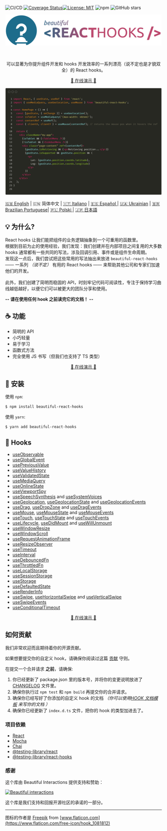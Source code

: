 ![CI/CD](https://github.com/beautifulinteractions/beautiful-react-hooks/workflows/CI/CD/badge.svg)
[![Coverage Status](https://coveralls.io/repos/github/beautifulinteractions/beautiful-react-hooks/badge.svg?branch=master)](https://coveralls.io/github/beautifulinteractions/beautiful-react-hooks?branch=master)[![License: MIT](https://img.shields.io/badge/License-MIT-yellow.svg)](https://opensource.org/licenses/MIT)
![npm](https://img.shields.io/npm/v/beautiful-react-hooks)
![GitHub stars](https://img.shields.io/github/stars/beautifulinteractions/beautiful-react-hooks?style=social)

<div align="center">
  <p align="center">
    <img src="../logo.png" alt="Beautiful React Hooks" width="750px" />
  </p>
</div>
<br />
<div>
  <p align="center">
    可以显著为你提升组件开发和 hooks 开发效率的一系列漂亮（说不定也是才貌双全）的 React hooks。
  </p>
</div>

<div>
  <p align="center">
    <a href="https://beautifulinteractions.github.io/beautiful-react-hooks/" target="_blank">
    🌟 在线演示 🌟
    </a>
  </p>
</div>

![Usage example](../usage_example.png)

<a href="https://github.com/beautifulinteractions/beautiful-react-hooks/">🇬🇧 English</a> | 🇨🇳 简体中文 | <a href="https://github.com/beautifulinteractions/beautiful-react-hooks/blob/master/docs/README.it-IT.md">🇮🇹 Italiano</a> | <a href="https://github.com/beautifulinteractions/beautiful-react-hooks/blob/master/docs/README.es-ES.md"> 🇪🇸 Español </a> | <a href="https://github.com/beautifulinteractions/beautiful-react-hooks/blob/master/docs/README.uk-UA.md">🇺🇦 Ukrainian</a> | <a href="https://github.com/beautifulinteractions/beautiful-react-hooks/blob/master/docs/README.pt-BR.md">🇧🇷 Brazilian Portuguese</a>| <a href="https://github.com/beautifulinteractions/beautiful-react-hooks/blob/master/docs/README.pl-PL.md">🇵🇱 Polski </a> | <a href="https://github.com/beautifulinteractions/beautiful-react-hooks/blob/master/docs/README.jp-JP.md">&#x1f1ef;&#x1f1f5; 日本語 </a>


## 💡 为什么?

React hooks 让我们能把组件的业务逻辑抽象到一个可重用的函数里。<br />
根据到目前为止的使用经验，我们发现：我们创建并在内部项目之间复用的大多数 hooks 通常都有一些共同的写法，涉及回调引用、事件或是组件生命周期。<br />
发现这一点后，我们尝试把这些常用的写法抽出来放进 `beautiful-react-hooks` —— 一系列 _（说不定）_ 有用的
React hooks —— 来帮助其他公司和专家们加速他们的开发。<br /><br />
此外，我们创建了简明而稳固的 API，时刻牢记代码可阅读性，专注于保持学习曲线越低越好，以便它们可以被更大的团队分享和使用。

**-- 请在使用任何 hook 之前读完它的文档！ --**

## ☕️ 功能

- 简明的 API
- 小巧轻量
- 易于学习
- 函数式方法
- 完全使用 JS 书写（但我们也支持了 TS 类型）

<div>
  <p align="center">
    <a href="https://beautifulinteractions.github.io/beautiful-react-hooks/" target="_blank">
    🌟 在线演示 🌟
    </a>
  </p>
</div>

## 🕺 安装

使用 `npm`:

```bash
$ npm install beautiful-react-hooks
```

使用 `yarn`:

```bash
$ yarn add beautiful-react-hooks
```

## 🎨 Hooks

* [useObservable](useObservable.md)
* [useGlobalEvent](useGlobalEvent.md)
* [usePreviousValue](usePreviousValue.md)
* [useValueHistory](useValueHistory.md)
* [useValidatedState](useValidatedState.md)
* [useMediaQuery](useMediaQuery.md)
* [useOnlineState](useOnlineState.md)
* [useViewportSpy](useViewportSpy.md)
* [useSpeechSynthesis](useSpeechSynthesis.md) and [useSystemVoices](useSystemVoices.md)
* [useGeolocation](useGeolocation.md), [useGeolocationState](useGeolocationState.md) and [useGeolocationEvents](useGeolocationEvents.md)
* [useDrag](useDrag.md), [useDropZone](useDropZone.md) and [useDragEvents](useDragEvents.md)
* [useMouse](useMouse.md), [useMouseState](useMouseState.md) and [useMouseEvents](useMouseEvents.md)
* [useTouch](useTouch.md), [useTouchState](useTouchState.md) and [useTouchEvents](useTouchEvents.md)
* [useLifecycle](useLifecycle.md), [useDidMount](useDidMount.md) and [useWillUnmount](useWillUnmount.md)
* [useWindowResize](useWindowResize.md)
* [useWindowScroll](useWindowScroll.md)
* [useRequestAnimationFrame](useRequestAnimationFrame.md)
* [useResizeObserver](useResizeObserver.md)
* [useTimeout](useTimeout.md)
* [useInterval](useInterval.md)
* [useDebouncedFn](useDebouncedFn.md)
* [useThrottledFn](useThrottledFn.md)
* [useLocalStorage](useLocalStorage.md)
* [useSessionStorage](useSessionStorage.md)
* [useStorage](useStorage.md)
* [useDefaultedState](useDefaultedState.md)
* [useRenderInfo](useRenderInfo.md)
* [useSwipe](useSwipe.md), [useHorizontalSwipe](useHorizontalSwipe.md) and [useVerticalSwipe](useVerticalSwipe.md)
* [useSwipeEvents](useSwipeEvents.md)
* [useConditionalTimeout](useConditionalTimeout.md)
<div>
  <p align="center">
    <a href="https://beautifulinteractions.github.io/beautiful-react-hooks/" target="_blank">
    🌟 在线演示 🌟
    </a>
  </p>
</div>

## 如何贡献

我们非常欢迎而且期待着你的开源贡献。

如果想要提交你的自定义 hook，请确保你阅读过这篇 [贡献](../CONTRIBUTING.md) 守则。

在提交一个合并请求 **之前**，请确保:

1. 你已经更新了 package.json 里的版本号，并将你的变更说明放进了 [CHANGELOG](../CHANGELOG.md) 文件里。
2. 确保你执行过 `npm test` 和 `npm build` 再提交你的合并请求。
3. 确保你已经写好了你添加的自定义 hook 的文档 _（你可以使用[HOOK 文档模板](../HOOK_DOCUMENTATION_TEMPLATE.md) 来写你的文档 ）_
4. 确保你已经更新了 `index.d.ts` 文件，把你的 hook 的类型加进去了。

### 项目依赖

- [React](https://reactjs.org/)
- [Mocha](https://mochajs.org/)
- [Chai](https://www.chaijs.com/)
- [@testing-library/react](https://testing-library.com/docs/react-testing-library/intro)
- [@testing-library/react-hooks](https://react-hooks-testing-library.com/)

### 感谢

这个库由 Beautiful Interactions 提供支持和赞助：

<div>
  <p>
    <a href="https://beautifulinteractions.com/">
      <img src="https://beautifulinteractions.com/img/logo-colorful.svg" alt="Beautiful interactions" width="140px" />
    </a>
  </p>
</div>

这个库是我们支持和回报开源社区的承诺的一部分。

---

图标的作者是 [Freepik](https://www.flaticon.com/authors/freepik) from [www.flaticon.com](https://www.flaticon.com/free-icon/hook_1081812)
